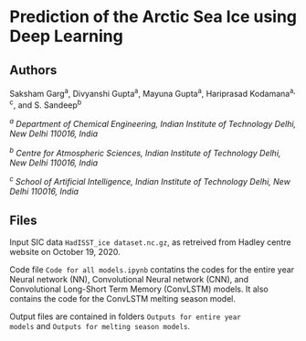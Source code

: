 # Prediction of the Arctic Sea Ice using Deep Learning

## Authors

Saksham Garg<sup>a</sup>, Divyanshi Gupta<sup>a</sup>, Mayuna Gupta<sup>a</sup>, Hariprasad Kodamana<sup>a, c</sup>, and S. Sandeep<sup>b</sup>

*<sup>a</sup> Department of Chemical Engineering, Indian Institute of Technology Delhi, New Delhi 110016, India*

*<sup>b</sup> Centre for Atmospheric Sciences, Indian Institute of Technology Delhi, New Delhi 110016, India*

*<sup>c</sup> School of Artificial Intelligence, Indian Institute of Technology Delhi, New Delhi 110016, India*

## Files

Input SIC data <code>HadISST_ice dataset.nc.gz</code>, as retreived from Hadley centre website on October 19, 2020.

Code file <code>Code for all models.ipynb</code> contatins the codes for the entire year Neural network (NN), Convolutional Neural network (CNN), and Convolutional Long-Short Term Memory (ConvLSTM) models.
It also contains the code for the ConvLSTM melting season model.

Output files are contained in folders <code>Outputs for entire year models</code> and <code>Outputs for melting season models</code>.

